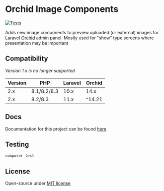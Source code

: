 # Orchid Image Components

[![Tests](https://github.com/czernika/orchid-image-components/actions/workflows/tests.yml/badge.svg)](https://github.com/czernika/orchid-image-components/actions/workflows/tests.yml)

Adds new image components to preview uploaded (or external) images for Laravel [Orchid](https://orchid.software/) admin panel. Mostly used for "show" type screens where presentation may be important

## Compatibility

*Version 1.x is no longer supported*

| Version | PHP          | Laravel | Orchid   |
|---------|--------------|---------|----------|
| 2.x     | 8.1/8.2/8.3  | 10.x    | 14.x     |
| 2.x     | 8.2/8.3      | 11.x    | ^14.21   |

## Docs

Documentation for this project can be found [here](https://czernika.github.io/orchid-image-components/)

## Testing

```sh
composer test
```

## License

Open-source under [MIT license](LICENSE)
